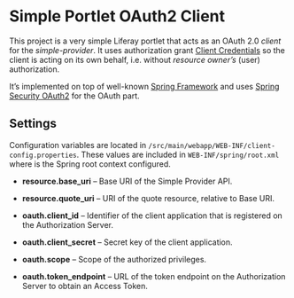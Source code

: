 Simple Portlet OAuth2 Client
============================

This project is a very simple Liferay portlet that acts as an OAuth 2.0 _client_ for the _simple-provider_. It uses authorization grant [Client Credentials](http://tools.ietf.org/html/rfc6749#section-1.3.4) so the client is acting on its own behalf, i.e. without _resource owner’s_ (user) authorization.

It’s implemented on top of well-known [Spring Framework](http://www.springsource.org/spring-framework) and uses [Spring Security OAuth2](http://www.springsource.org/spring-security-oauth) for the OAuth part.


Settings
--------

Configuration variables are located in `/src/main/webapp/WEB-INF/client-config.properties`. These values are included in `WEB-INF/spring/root.xml` where is the Spring root context configured.

* **resource.base_uri** – Base URI of the Simple Provider API.
* **resource.quote_uri** – URI of the quote resource, relative to Base URI.

* **oauth.client_id** – Identifier of the client application that is registered on the Authorization Server.
* **oauth.client_secret** – Secret key of the client application.
* **oauth.scope** – Scope of the authorized privileges.
* **oauth.token_endpoint** – URL of the token endpoint on the Authorization Server to obtain an Access Token.

